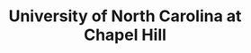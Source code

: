 ---
layout: repo
title: "University of North Carolina at Chapel Hill"
id: 4584
permalink: repos/4584/
---